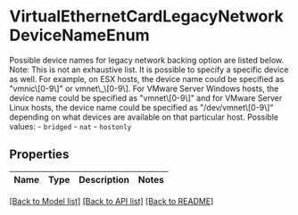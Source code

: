 # VirtualEthernetCardLegacyNetworkDeviceNameEnum

Possible device names for legacy network backing option are listed below.  Note: This is not an exhaustive list. It is possible to specify a specific device as well. For example, on ESX hosts, the device name could be specified as \"vmnic\\[0-9\\]\" or vmnet\\_\\[0-9\\]. For VMware Server Windows hosts, the device name could be specified as \"vmnet\\[0-9\\]\" and for VMware Server Linux hosts, the device name could be specified as \"/dev/vmnet\\[0-9\\]\" depending on what devices are available on that particular host.  Possible values: - `bridged` - `nat` - `hostonly` 

## Properties
Name | Type | Description | Notes
------------ | ------------- | ------------- | -------------

[[Back to Model list]](../README.md#documentation-for-models) [[Back to API list]](../README.md#documentation-for-api-endpoints) [[Back to README]](../README.md)


